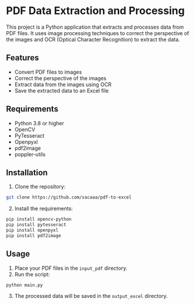 # PDF Data Extraction and Processing

This project is a Python application that extracts and processes data from PDF files. It uses image processing techniques to correct the perspective of the images and OCR (Optical Character Recognition) to extract the data.

## Features

- Convert PDF files to images
- Correct the perspective of the images
- Extract data from the images using OCR
- Save the extracted data to an Excel file

## Requirements

- Python 3.8 or higher
- OpenCV
- PyTesseract
- Openpyxl
- pdf2image
- poppler-utils

## Installation

1. Clone the repository:
```bash
git clone https://github.com/sacaaa/pdf-to-excel
```

2. Install the requirements:
```bash
pip install opencv-python
pip install pytesseract
pip install openpyxl
pip install pdf2image
```

## Usage

1. Place your PDF files in the `input_pdf` directory.
2. Run the script:

```bash
python main.py
```

3. The processed data will be saved in the `output_excel` directory.
